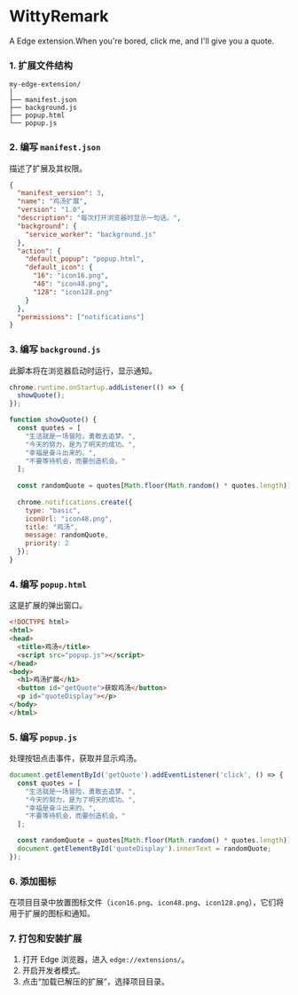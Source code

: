 # WittyRemark
A Edge extension.When you're bored, click me, and I'll give you a quote.


### 1. 扩展文件结构

```
my-edge-extension/
│
├── manifest.json
├── background.js
├── popup.html
└── popup.js
```

### 2. 编写 `manifest.json`
描述了扩展及其权限。

```json
{
  "manifest_version": 3,
  "name": "鸡汤扩展",
  "version": "1.0",
  "description": "每次打开浏览器时显示一句话。",
  "background": {
    "service_worker": "background.js"
  },
  "action": {
    "default_popup": "popup.html",
    "default_icon": {
      "16": "icon16.png",
      "48": "icon48.png",
      "128": "icon128.png"
    }
  },
  "permissions": ["notifications"]
}
```

### 3. 编写 `background.js`
此脚本将在浏览器启动时运行，显示通知。

```javascript
chrome.runtime.onStartup.addListener(() => {
  showQuote();
});

function showQuote() {
  const quotes = [
    "生活就是一场冒险，勇敢去追梦。",
    "今天的努力，是为了明天的成功。",
    "幸福是奋斗出来的。",
    "不要等待机会，而要创造机会。"
  ];
  
  const randomQuote = quotes[Math.floor(Math.random() * quotes.length)];
  
  chrome.notifications.create({
    type: "basic",
    iconUrl: "icon48.png",
    title: "鸡汤",
    message: randomQuote,
    priority: 2
  });
}
```

### 4. 编写 `popup.html`
这是扩展的弹出窗口。

```html
<!DOCTYPE html>
<html>
<head>
  <title>鸡汤</title>
  <script src="popup.js"></script>
</head>
<body>
  <h1>鸡汤扩展</h1>
  <button id="getQuote">获取鸡汤</button>
  <p id="quoteDisplay"></p>
</body>
</html>
```

### 5. 编写 `popup.js`
处理按钮点击事件，获取并显示鸡汤。

```javascript
document.getElementById('getQuote').addEventListener('click', () => {
  const quotes = [
    "生活就是一场冒险，勇敢去追梦。",
    "今天的努力，是为了明天的成功。",
    "幸福是奋斗出来的。",
    "不要等待机会，而要创造机会。"
  ];

  const randomQuote = quotes[Math.floor(Math.random() * quotes.length)];
  document.getElementById('quoteDisplay').innerText = randomQuote;
});
```

### 6. 添加图标
在项目目录中放置图标文件（`icon16.png`、`icon48.png`、`icon128.png`），它们将用于扩展的图标和通知。

### 7. 打包和安装扩展
1. 打开 Edge 浏览器，进入 `edge://extensions/`。
2. 开启开发者模式。
3. 点击“加载已解压的扩展”，选择项目目录。
